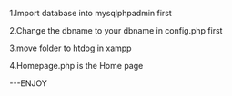 1.Import database into mysqlphpadmin first

2.Change the dbname to your dbname in config.php first

3.move folder to htdog in xampp

4.Homepage.php is the Home page 

---ENJOY

